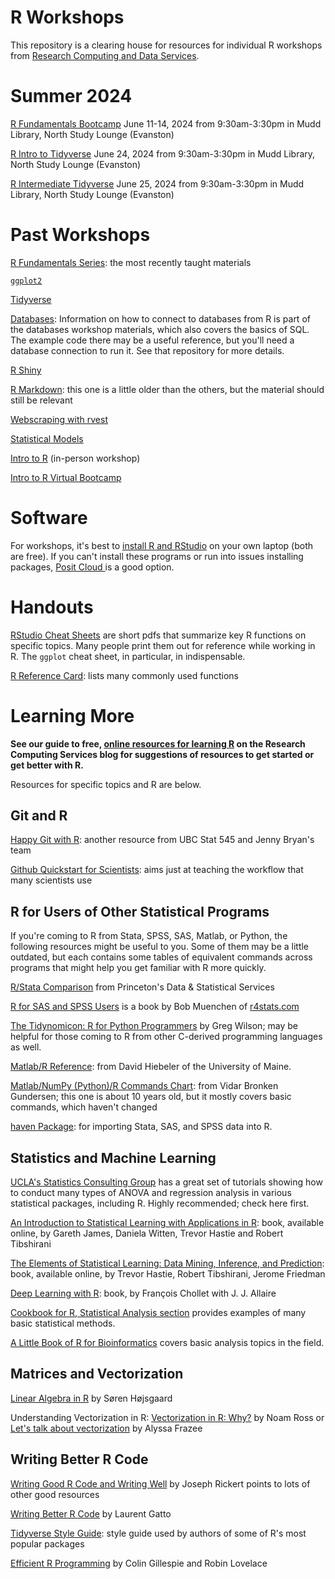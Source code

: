 # R Workshops

This repository is a clearing house for resources for individual R workshops from [Research Computing and Data Services](http://www.it.northwestern.edu/research/). 

# Summer 2024

[R Fundamentals Bootcamp](https://github.com/nuitrcs/R-fundamentals-summer-workshop) June 11-14, 2024 from 9:30am-3:30pm in Mudd Library, North Study Lounge (Evanston)

[R Intro to Tidyverse](https://github.com/nuitrcs/R-intro-tidyverse-2024) June 24, 2024 from 9:30am-3:30pm in Mudd Library, North Study Lounge (Evanston)

[R Intermediate Tidyverse](https://github.com/nuitrcs/R-intermediate-tidyverse-2024) June 25, 2024 from 9:30am-3:30pm in Mudd Library, North Study Lounge (Evanston)

# Past Workshops

[R Fundamentals Series](https://github.com/nuitrcs/r-intro-series): the most recently taught materials

[`ggplot2`](https://github.com/nuitrcs/r-ggplot2-april2020)

[Tidyverse](https://github.com/nuitrcs/r-tidyverse)

[Databases](https://github.com/nuitrcs/databases_workshop/tree/master/r): Information on how to connect to databases from R is part of the databases workshop materials, which also covers the basics of SQL.  The example code there may be a useful reference, but you'll need a database connection to run it.  See that repository for more details.  

[R Shiny](https://github.com/nuitrcs/rshiny) 

[R Markdown](https://github.com/nuitrcs/rmarkdown_workshop): this one is a little older than the others, but the material should still be relevant

[Webscraping with rvest](https://github.com/turnerdan/rvest_tutorial)

[Statistical Models](https://github.com/aarcher07/stats_models)

[Intro to R](https://github.com/nuitrcs/r-intro-summer2019) (in-person workshop)

[Intro to R Virtual Bootcamp](https://github.com/nuitrcs/r-online-2020)



# Software

For workshops, it's best to [install R and RStudio](https://posit.co/download/rstudio-desktop/) on your own laptop (both are free).  If you can't install these programs or run into issues installing packages, [Posit Cloud ](https://posit.cloud/)is a good option.


# Handouts

[RStudio Cheat Sheets](https://www.rstudio.com/resources/cheatsheets/) are short pdfs that summarize key R functions on specific topics. Many people print them out for reference while working in R.  The `ggplot` cheat sheet, in particular, in indispensable.  

[R Reference Card](https://cran.r-project.org/doc/contrib/Baggott-refcard-v2.pdf): lists many commonly used functions


# Learning More

**See our guide to free, [online resources for learning R](https://sites.northwestern.edu/researchcomputing/2020/03/20/online-learning-resources-r/) on the Research Computing Services blog for suggestions of resources to get started or get better with R.**

Resources for specific topics and R are below.

## Git and R

[Happy Git with R](http://happygitwithr.com/): another resource from UBC Stat 545 and Jenny Bryan's team

[Github Quickstart for Scientists](https://rawgit.com/nazrug/Quickstart/master/GithubQuickstart.html): aims just at teaching the workflow that many scientists use

## R for Users of Other Statistical Programs

If you're coming to R from Stata, SPSS, SAS, Matlab, or Python, the following resources might be useful to you. Some of them may be a little outdated, but each contains some tables of equivalent commands across programs that might help you get familiar with R more quickly.

[R/Stata Comparison](http://www.princeton.edu/~otorres/RStata.pdf) from Princeton's Data & Statistical Services

[R for SAS and SPSS Users](https://r4stats.com/books/free-version/) is a book by Bob Muenchen of <a href="https://www.r4stats.com">r4stats.com</a>

[The Tidynomicon: R for Python Programmers](https://third-bit.com/tidynomicon/) by Greg Wilson; may be helpful for those coming to R from other C-derived programming languages as well.

[Matlab/R Reference](http://www.math.umaine.edu/~hiebeler/comp/matlabR.pdf): from David Hiebeler of the University of Maine.

[Matlab/NumPy (Python)/R Commands Chart](http://mathesaurus.sourceforge.net/matlab-python-xref.pdf): from Vidar Bronken Gundersen; this one is about 10 years old, but it mostly covers basic commands, which haven't changed

[haven Package](http://haven.tidyverse.org/): for importing Stata, SAS, and SPSS data into R.


## Statistics and Machine Learning

[UCLA's Statistics Consulting Group](https://stats.oarc.ucla.edu/) has a great set of tutorials showing how to conduct many types of ANOVA and regression analysis in various statistical packages, including R.  Highly recommended; check here first.

[An Introduction to Statistical Learning with Applications in R](https://www.statlearning.com/): book, available online, by Gareth James, Daniela Witten, Trevor Hastie and Robert Tibshirani

[The Elements of Statistical Learning: Data Mining, Inference, and Prediction](https://web.stanford.edu/~hastie/ElemStatLearn/): book, available online, by Trevor Hastie, Robert Tibshirani, Jerome Friedman

[Deep Learning with R](https://www.manning.com/books/deep-learning-with-r): book, by François Chollet with J. J. Allaire 

[Cookbook for R, Statistical Analysis section](http://www.cookbook-r.com/Statistical_analysis/) provides examples of many basic statistical methods.

[A Little Book of R for Bioinformatics](https://a-little-book-of-r-for-bioinformatics.readthedocs.io/en/latest/) covers basic analysis topics in the field.


## Matrices and Vectorization

[Linear Algebra in R](https://www.math.uh.edu/~jmorgan/Math6397/day13/LinearAlgebraR-Handout.pdf) by Søren Højsgaard

Understanding Vectorization in R: [Vectorization in R: Why?](http://www.noamross.net/blog/2014/4/16/vectorization-in-r--why.html) by Noam Ross or 
[Let's talk about vectorization](http://alyssafrazee.com/2014/01/29/vectorization.html) by Alyssa Frazee



## Writing Better R Code


[Writing Good R Code and Writing Well](https://rviews.rstudio.com/2016/12/02/writing-good-r-code-and-writing-well/) by Joseph Rickert points to lots of other good resources

[Writing Better R Code](https://www.bioconductor.org/help/course-materials/2013/CSAMA2013/friday/afternoon/R-programming.pdf) by Laurent Gatto

[Tidyverse Style Guide](http://style.tidyverse.org/): style guide used by authors of some of R's most popular packages

[Efficient R Programming](https://csgillespie.github.io/efficientR/) by Colin Gillespie and Robin Lovelace

